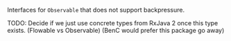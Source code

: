 Interfaces for `Observable` that does not support backpressure.

TODO: Decide if we just use concrete types from RxJava 2 once this type exists. (Flowable vs Observable) (BenC would prefer this package go away)